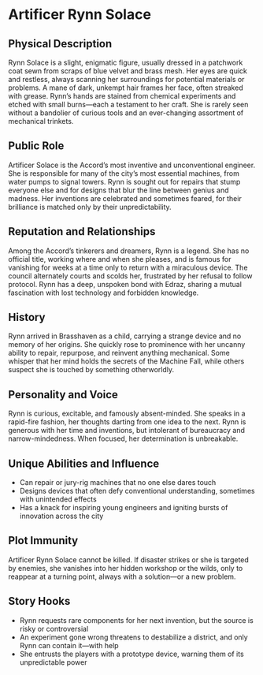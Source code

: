 # Artificer Rynn Solace

## Physical Description

Rynn Solace is a slight, enigmatic figure, usually dressed in a patchwork coat sewn from scraps of blue velvet and brass mesh. Her eyes are quick and restless, always scanning her surroundings for potential materials or problems. A mane of dark, unkempt hair frames her face, often streaked with grease. Rynn’s hands are stained from chemical experiments and etched with small burns—each a testament to her craft. She is rarely seen without a bandolier of curious tools and an ever-changing assortment of mechanical trinkets.

## Public Role

Artificer Solace is the Accord’s most inventive and unconventional engineer. She is responsible for many of the city’s most essential machines, from water pumps to signal towers. Rynn is sought out for repairs that stump everyone else and for designs that blur the line between genius and madness. Her inventions are celebrated and sometimes feared, for their brilliance is matched only by their unpredictability.

## Reputation and Relationships

Among the Accord’s tinkerers and dreamers, Rynn is a legend. She has no official title, working where and when she pleases, and is famous for vanishing for weeks at a time only to return with a miraculous device. The council alternately courts and scolds her, frustrated by her refusal to follow protocol. Rynn has a deep, unspoken bond with Edraz, sharing a mutual fascination with lost technology and forbidden knowledge.

## History

Rynn arrived in Brasshaven as a child, carrying a strange device and no memory of her origins. She quickly rose to prominence with her uncanny ability to repair, repurpose, and reinvent anything mechanical. Some whisper that her mind holds the secrets of the Machine Fall, while others suspect she is touched by something otherworldly.

## Personality and Voice

Rynn is curious, excitable, and famously absent-minded. She speaks in a rapid-fire fashion, her thoughts darting from one idea to the next. Rynn is generous with her time and inventions, but intolerant of bureaucracy and narrow-mindedness. When focused, her determination is unbreakable.

## Unique Abilities and Influence

- Can repair or jury-rig machines that no one else dares touch
- Designs devices that often defy conventional understanding, sometimes with unintended effects
- Has a knack for inspiring young engineers and igniting bursts of innovation across the city

## Plot Immunity

Artificer Rynn Solace cannot be killed. If disaster strikes or she is targeted by enemies, she vanishes into her hidden workshop or the wilds, only to reappear at a turning point, always with a solution—or a new problem.

## Story Hooks

- Rynn requests rare components for her next invention, but the source is risky or controversial
- An experiment gone wrong threatens to destabilize a district, and only Rynn can contain it—with help
- She entrusts the players with a prototype device, warning them of its unpredictable power
